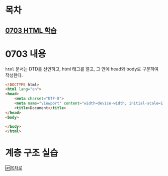 # 목차
## [0703 HTML 학습](#html-학습하기)


# 0703 내용

```html``` 문서는 DTD를 선언하고, html 태그를 열고, 그 안에 head와 body로 구분하여 작성한다.

```html // 코드 언어와 코드를 보여준다.
<!DOCTYPE html>
<html lang="en">
<head>
    <meta charset="UTF-8">
    <meta name="viewport" content="width=device-width, initial-scale=1.0">
    <title>Document</title>
</head>
<body>
    
</body>
</html>
```


# 계층 구조 실습



[🆙목차로](#목차)